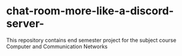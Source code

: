 # chat-room-more-like-a-discord-server-
This repository contains end semester project for the subject course Computer and Communication Networks
